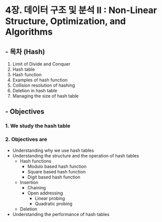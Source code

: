 # 4장. 데이터 구조 및 분석 II : Non-Linear Structure, Optimization, and Algorithms

## - 목차 (Hash)
1. Limit of Divide and Conquer
2. Hash table
3. Hash function
4. Examples of hash function
5. Collision resolution of hashing
6. Deletion in hash table
7. Managing the size of hash table

## - Objectives
### 1. We study the hash table
### 2. Objectives are
* Understanding why we use hash tables
* Understanding the structure and the operation of hash tables
  * Hash functions
    * Modulo based hash function
    * Square based hash function
    * Digit based hash function
  * Insertion
    * Chaining
    * Open addressing
      * Linear probing
      * Quadratic probing
  * Deletion
* Understanding the performance of hash tables
